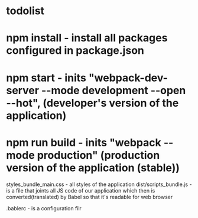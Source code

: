 # todolist

# npm install - install all packages configured in package.json
# npm start - inits "webpack-dev-server --mode development --open --hot", (developer's version of the application)
# npm run build - inits "webpack --mode production" (production version of the application (stable))


styles_bundle_main.css - all styles of the application
dist/scripts_bundle.js - is a file that joints all JS code of our application which then is converted(translated) by Babel so that it's readable for web browser

.bablerc - is a configuration filr

